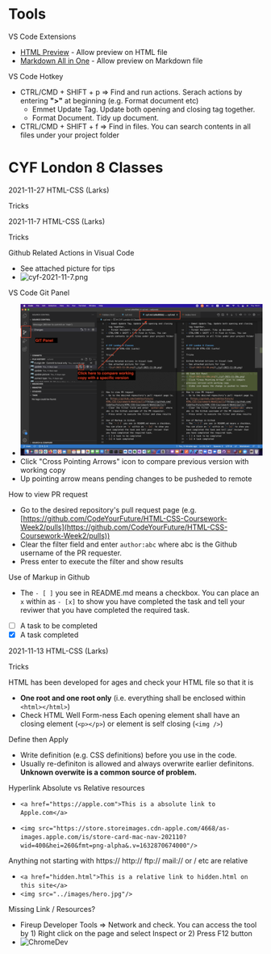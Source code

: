 # Tools

VS Code Extensions
- [HTML Preview](https://marketplace.visualstudio.com/items?itemName=tht13.html-preview-vscode) - Allow preview on HTML file
- [Markdown All in One](https://marketplace.visualstudio.com/items?itemName=yzhang.markdown-all-in-one) - Allow preview on Markdown file

VS Code Hotkey
- CTRL/CMD + SHIFT + p => Find and run actions. Serach actions by entering **">"** at beginning (e.g. Format document etc)
  - Emmet Update Tag. Update both opening and closing tag together.
  - Format Document. Tidy up document.
- CTRL/CMD + SHIFT + f => Find in files. You can search contents in all files under your project folder


# CYF London 8 Classes

2021-11-27 HTML-CSS (Larks)

Tricks

2021-11-7 HTML-CSS (Larks)

Tricks

Github Related Actions in Visual Code
- See attached picture for tips
- ![cyf-2021-11-7.png](./cyf-2021-11-7.png)

VS Code Git Panel
- ![cyf-2021-11-20a.png](./cyf-2021-11-20a.png)
- Click "Cross Pointing Arrows" icon to compare previous version with working copy
- Up pointing arrow means pending changes to be pusheded to remote

How to view PR request
- Go to the desired repository's pull request page (e.g. [https://github.com/CodeYourFuture/HTML-CSS-Coursework-Week2/pulls](https://github.com/CodeYourFuture/HTML-CSS-Coursework-Week2/pulls))
- Clear the filter field and enter `author:abc` where abc is the Github username of the PR requester.
- Press enter to execute the filter and show results

Use of Markup in Github
- The `- [ ]` you see in README.md means a checkbox. You can place an `x` within as `- [x]` to show you have completed the task and tell your reviwer that you have completed the required task.
- [ ] A task to be completed
- [x] A task completed

2021-11-13 HTML-CSS (Larks)

Tricks

HTML has been developed for ages and check your HTML file so that it is

- **One root and one root only** (i.e. everything shall be enclosed within `<html></html>`)
- Check HTML Well Form-ness
Each opening element shall have an closing element (`<p></p>`) or
element is self closing (`<img />`)
 

Define then Apply
- Write definition (e.g. CSS definitions) before you use in the code.
- Usually re-definiton is allowed and always overwrite earlier definitons. **Unknown overwite is a common source of problem.**

Hyperlink
Absolute vs Relative resources
- `<a href="https://apple.com">This is a absolute link to Apple.com</a>`

- `<img src="https://store.storeimages.cdn-apple.com/4668/as-images.apple.com/is/store-card-mac-nav-202110?wid=400&hei=260&fmt=png-alpha&.v=1632870674000"/>`

Anything not starting with https:// http:// ftp:// mail:// or / etc are relative

- `<a href="hidden.html">This is a relative link to hidden.html on this site</a>`
-  `<img src="../images/hero.jpg"/>`

Missing Link / Resources?
- Fireup Developer Tools => Network and check. You can access the tool by 1) Right click on the page and select Inspect or 2) Press F12 button
- ![ChromeDev](https://i.ibb.co/WVKMXMM/Screenshot-2021-11-13-at-16-08-46.png)




